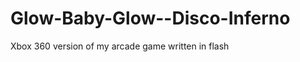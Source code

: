 Glow-Baby-Glow--Disco-Inferno
=============================

Xbox 360 version of my arcade game written in flash